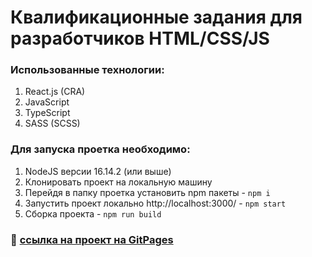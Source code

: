 # Квалификационные задания для разработчиков HTML/CSS/JS

### Использованные технологии:
1. React.js (CRA)
2. JavaScript
3. TypeScript
4. SASS (SCSS)

### Для запуска проетка необходимо:
1. NodeJS версии 16.14.2 (или выше)
2. Клонировать проект на локальную машину
3. Перейдя в папку проетка установить npm пакеты - ```npm i```
4. Запустить проект локально http://localhost:3000/ - ```npm start```
5. Сборка проекта - ```npm run build```

### :link: [ссылка на проект на GitPages](https://kerjanoid.github.io/funbox/)
